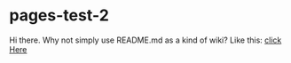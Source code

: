 # pages-test-2
Hi there. Why not simply use README.md as a kind of wiki? Like this: [click Here](subdir/SubdirFile.md)